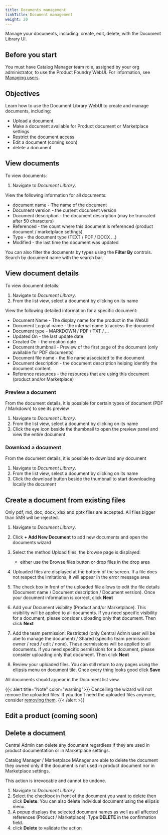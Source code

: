 ```yaml
---
title: Documents management
linkTitle: Document management
weight: 20
---
```


Manage your documents, including: create, edit, delete, with the Document Library UI.

## Before you start

You must have Catalog Manager team role, assigned by your org administrator, to use the Product Foundry WebUI. For information, see [Managing users](https://docs.axway.com/bundle/platform-management/page/docs/management_guide/organizations/managing_organizations/index.html#managing-users).

## Objectives

Learn how to use the Document Library WebUI to create and manage documents, including:

* Upload a document
* Make a document available for Product document or Marketplace settings
* Restrict the document access
* Edit a document (coming soon)
* delete a document

## View documents

To view documents:

1. Navigate to *Document Library*.

View the following information for all documents:

* document name - The name of the document
* Document version - the current document version
* Document description - the document description (may be truncated after 50 characters)
* Referenced - the count where this document is referenced (product document / marketplace settings)
* Type - the document type (TEXT / PDF / DOCX ...)
* Modified - the last time the document was updated

You can also filter the documents by types using the **Filter By** controls. Search by document name with the search bar.

## View document details

To view document details:

1. Navigate to *Document Library*.
2. From the list view, select a document by clicking on its name

View the following detailed information for a specific document:

* Document Name - The display name for the product in the WebUI
* Document Logical name - the internal name to access the document
* Document type - MARKDOWN / PDF / TXT / ...
* Updated On - the last update date
* Created On - the creation date
* Document thumbnail - Preview of the first page of the document (only available for PDF documents)
* Document file name - the file name associated to the document
* Document description - the document description helping identify the document content
* Reference resources - the resources that are using this document (product and/or Marketplace)

### Preview a document

From the document details, it is possible for certain types of document (PDF / Markdown) to see its preview

1. Navigate to *Document Library*.
2. From the list view, select a document by clicking on its name
3. Click the eye icon beside the thumbnail to open the preview panel and view the entire document

### Download a document

From the document details, it is possible to download any document

1. Navigate to *Document Library*.
2. From the list view, select a document by clicking on its name
3. Click the download button beside the thumbnail to start downloading locally the document

## Create a document from existing files

Only pdf, md, doc, docx, xlsx and pptx files are accepted. All files bigger than 5MB will be rejected.

1. Navigate to *Document Library*.
2. Click **+ Add New Document** to add new documents and open the documents wizard
3. Select the method Upload files, the browse page is displayed:

    * either use the Browse files button or drop files in the drop area

4. Uploaded files are displayed at the bottom of the screen. If a file does not respect the limitations, it will appear in the error message area
5. The check box in front of the uploaded file allows to edit the file details (Document name / Document description / Document version). Once your document information is correct, click **Next**
6. Add your Document visibility (Product and/or Marketplace). This visibility will be applied to all documents. If you need specific visibility for a document, please consider uploading only that document. Then click **Next**
7. Add the team permission: Restricted (only Central Admin user will be abe to manage the document) / Shared (specific team permission: owner / read / edit / none). These permissions will be applied to all documents. If you need specific permissions for a document, please consider uploading only that document. Then click **Next**
8. Review your uploaded files. You can still return to any pages using the ellipsis menu on document tile. Once every thing looks good click **Save**

All documents should appear in the Document list view.

{{< alert title="Note" color="warning">}}
Cancelling the wizard will not remove the uploaded files. If you don't need the uploaded files anymore, consider [removing them](#delete-a-document).
{{< /alert >}}

## Edit a product (coming soon)

## Delete a document

Central Admin can delete any document regardless if they are used in product documentation or in Marketplace settings.

Catalog Manager / Marketplace MAnager are able to delete the document they owned only if the document is not used in product document nor in Marketplace settings.

This action is irrevocable and cannot be undone.

1. Navigate to *Document Library*
2. Select the checkbox in front of the document you want to delete then click  **Delete**. You can also delete individual document using the ellipsis menu.
3. A popup displays the selected document names as well as all affected references (Product / Marketplace). Type **DELETE** in the confirmation field.
4. click **Delete** to validate the action
